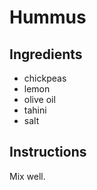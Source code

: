 # Hummus

## Ingredients

* chickpeas
* lemon
* olive oil
* tahini
* salt

## Instructions

Mix well.
